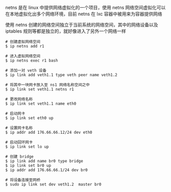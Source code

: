 netns 是在 linux 中提供网络虚拟化的一个项目，使用 netns 网络空间虚拟化可以在本地虚拟化出多个网络环境，目前 netns 在 lxc 容器中被用来为容器提供网络

使用 netns 创建的网络空间独立于当前系统的网络空间，其中的网络设备以及 iptables 规则等都是独立的，就好像进入了另外一个网络一样 

```shell
# 创建虚拟网络空间
$ ip netns add r1

# 进入虚拟网络空间
$ ip netns exec r1 bash

# 添加一对 veth 设备
$ ip link add veth1.1 type veth peer name veth1.2

# 将其中一块网卡放入至 ns1 网络名称空间之中
$ ip link set veth1.1 netns r1

# 更改网络名称
$ ip link set veth1.1 name eth0

# 启动网卡
$ ip link set eth0 up

# 设置网卡名称
$ ip addr add 176.66.66.12/24 dev eth0

# 启动回环网卡
$ ip link set lo up
```

```shell
# 创建 bridge
$ ip link add name br0 type bridge
$ ip link set br0 up
$ ip addr add 176.66.66.1/24 dev br0

# 将设备连接至网桥
$ sudo ip link set dev veth1.2  master br0
```






